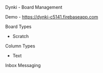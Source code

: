 Dynki - Board Management

Demo - https://dynki-c5141.firebaseapp.com

Board Types
  - Scratch

Column Types
  - Text

Inbox Messaging
